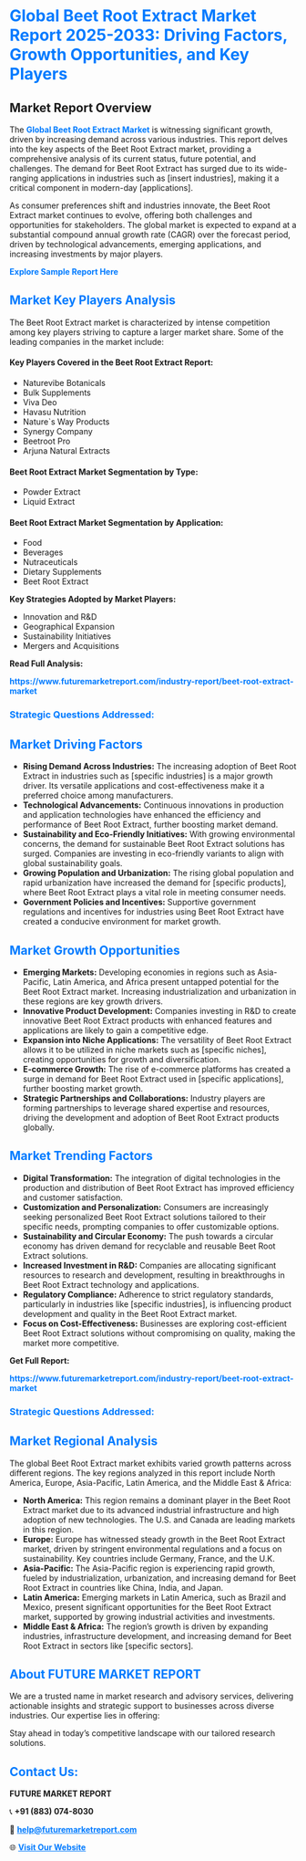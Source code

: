 <h1 style="color: #007BFF;">Global Beet Root Extract Market Report 2025-2033: Driving Factors, Growth Opportunities, and Key Players</h1>

<section id="overview">
<h2>Market Report Overview</h2>
<p>The <a href="https://www.futuremarketreport.com/industry-report/beet-root-extract-market" style="color: #007BFF; text-decoration: none;"><strong>Global Beet Root Extract Market</strong></a> is witnessing significant growth, driven by increasing demand across various industries. This report delves into the key aspects of the Beet Root Extract market, providing a comprehensive analysis of its current status, future potential, and challenges. The demand for Beet Root Extract has surged due to its wide-ranging applications in industries such as [insert industries], making it a critical component in modern-day [applications].</p>
<p>As consumer preferences shift and industries innovate, the Beet Root Extract market continues to evolve, offering both challenges and opportunities for stakeholders. The global market is expected to expand at a substantial compound annual growth rate (CAGR) over the forecast period, driven by technological advancements, emerging applications, and increasing investments by major players.</p>
</section>

<section id="overview">
<p><a href="https://www.futuremarketreport.com/request-sample/reportId=123369" style="color: #007BFF; text-decoration: none;"><strong>Explore Sample Report Here</strong></a></p>
</section>

<section id="key-players">
<h2 style="color: #007BFF;">Market Key Players Analysis</h2>
<p>The Beet Root Extract market is characterized by intense competition among key players striving to capture a larger market share. Some of the leading companies in the market include:</p>
<h4>Key Players Covered in the Beet Root Extract Report:</h4>
<ul><li>Naturevibe Botanicals</li><li>Bulk Supplements</li><li>Viva Deo</li><li>Havasu Nutrition</li><li>Nature`s Way Products</li><li>Synergy Company</li><li>Beetroot Pro</li><li>Arjuna Natural Extracts</li></ul>
<h4>Beet Root Extract Market Segmentation by Type:</h4>
<ul><li>Powder Extract</li><li>Liquid Extract</li></ul>

<h4>Beet Root Extract Market Segmentation by Application:</h4>
<ul><li>Food</li><li>Beverages</li><li>Nutraceuticals</li><li>Dietary Supplements</li><li>Beet Root Extract</li></ul>
<p><strong>Key Strategies Adopted by Market Players:</strong></p>
<ul>
<li>Innovation and R&D</li>
<li>Geographical Expansion</li>
<li>Sustainability Initiatives</li>
<li>Mergers and Acquisitions</li>
</ul>
</section>

<section>
<p><strong>Read Full Analysis: </strong></p><a href="https://www.futuremarketreport.com/industry-report/beet-root-extract-market" style="color: #007BFF; text-decoration: none;"><strong>https://www.futuremarketreport.com/industry-report/beet-root-extract-market</strong></a>
<h3 style="color: #007BFF;">Strategic Questions Addressed:</h3>
</section>

<section id="driving-factors">
<h2 style="color: #007BFF;">Market Driving Factors</h2>
<ul>
<li><strong>Rising Demand Across Industries:</strong> The increasing adoption of Beet Root Extract in industries such as [specific industries] is a major growth driver. Its versatile applications and cost-effectiveness make it a preferred choice among manufacturers.</li>
<li><strong>Technological Advancements:</strong> Continuous innovations in production and application technologies have enhanced the efficiency and performance of Beet Root Extract, further boosting market demand.</li>
<li><strong>Sustainability and Eco-Friendly Initiatives:</strong> With growing environmental concerns, the demand for sustainable Beet Root Extract solutions has surged. Companies are investing in eco-friendly variants to align with global sustainability goals.</li>
<li><strong>Growing Population and Urbanization:</strong> The rising global population and rapid urbanization have increased the demand for [specific products], where Beet Root Extract plays a vital role in meeting consumer needs.</li>
<li><strong>Government Policies and Incentives:</strong> Supportive government regulations and incentives for industries using Beet Root Extract have created a conducive environment for market growth.</li>
</ul>
</section>

<section id="growth-opportunities">
<h2 style="color: #007BFF;">Market Growth Opportunities</h2>
<ul>
<li><strong>Emerging Markets:</strong> Developing economies in regions such as Asia-Pacific, Latin America, and Africa present untapped potential for the Beet Root Extract market. Increasing industrialization and urbanization in these regions are key growth drivers.</li>
<li><strong>Innovative Product Development:</strong> Companies investing in R&D to create innovative Beet Root Extract products with enhanced features and applications are likely to gain a competitive edge.</li>
<li><strong>Expansion into Niche Applications:</strong> The versatility of Beet Root Extract allows it to be utilized in niche markets such as [specific niches], creating opportunities for growth and diversification.</li>
<li><strong>E-commerce Growth:</strong> The rise of e-commerce platforms has created a surge in demand for Beet Root Extract used in [specific applications], further boosting market growth.</li>
<li><strong>Strategic Partnerships and Collaborations:</strong> Industry players are forming partnerships to leverage shared expertise and resources, driving the development and adoption of Beet Root Extract products globally.</li>
</ul>
</section>

<section id="trending-factors">
<h2 style="color: #007BFF;">Market Trending Factors</h2>
<ul>
<li><strong>Digital Transformation:</strong> The integration of digital technologies in the production and distribution of Beet Root Extract has improved efficiency and customer satisfaction.</li>
<li><strong>Customization and Personalization:</strong> Consumers are increasingly seeking personalized Beet Root Extract solutions tailored to their specific needs, prompting companies to offer customizable options.</li>
<li><strong>Sustainability and Circular Economy:</strong> The push towards a circular economy has driven demand for recyclable and reusable Beet Root Extract solutions.</li>
<li><strong>Increased Investment in R&D:</strong> Companies are allocating significant resources to research and development, resulting in breakthroughs in Beet Root Extract technology and applications.</li>
<li><strong>Regulatory Compliance:</strong> Adherence to strict regulatory standards, particularly in industries like [specific industries], is influencing product development and quality in the Beet Root Extract market.</li>
<li><strong>Focus on Cost-Effectiveness:</strong> Businesses are exploring cost-efficient Beet Root Extract solutions without compromising on quality, making the market more competitive.</li>
</ul>
</section>

<section>
<p><strong>Get Full Report: </strong></p><a href="https://www.futuremarketreport.com/industry-report/beet-root-extract-market" style="color: #007BFF; text-decoration: none;"><strong>https://www.futuremarketreport.com/industry-report/beet-root-extract-market</strong></a>
<h3 style="color: #007BFF;">Strategic Questions Addressed:</h3>
</section>


<section id="regional-analysis">
<h2 style="color: #007BFF;">Market Regional Analysis</h2>
<p>The global Beet Root Extract market exhibits varied growth patterns across different regions. The key regions analyzed in this report include North America, Europe, Asia-Pacific, Latin America, and the Middle East & Africa:</p>
<ul>
<li><strong>North America:</strong> This region remains a dominant player in the Beet Root Extract market due to its advanced industrial infrastructure and high adoption of new technologies. The U.S. and Canada are leading markets in this region.</li>
<li><strong>Europe:</strong> Europe has witnessed steady growth in the Beet Root Extract market, driven by stringent environmental regulations and a focus on sustainability. Key countries include Germany, France, and the U.K.</li>
<li><strong>Asia-Pacific:</strong> The Asia-Pacific region is experiencing rapid growth, fueled by industrialization, urbanization, and increasing demand for Beet Root Extract in countries like China, India, and Japan.</li>
<li><strong>Latin America:</strong> Emerging markets in Latin America, such as Brazil and Mexico, present significant opportunities for the Beet Root Extract market, supported by growing industrial activities and investments.</li>
<li><strong>Middle East & Africa:</strong> The region’s growth is driven by expanding industries, infrastructure development, and increasing demand for Beet Root Extract in sectors like [specific sectors].</li>
</ul>
</section>

<footer>
<h2 style="color: #007BFF;">About FUTURE MARKET REPORT</h2>
<p>We are a trusted name in market research and advisory services, delivering actionable insights and strategic support to businesses across diverse industries. Our expertise lies in offering:</p>

<p>Stay ahead in today’s competitive landscape with our tailored research solutions.</p>

<h2 style="color: #007BFF;">Contact Us:</h2>
<p><strong>FUTURE MARKET REPORT</strong></p>
<p>📞 <strong>+91 (883) 074-8030</strong></p>
<p>📧 <strong><a href="mailto:help@futuremarketreport.com" style="color: #007BFF;">help@futuremarketreport.com</a></strong></p>
<p>🌐 <strong><a href="https://www.futuremarketreport.com/" style="color: #007BFF;">Visit Our Website</a></strong></p>
</footer>